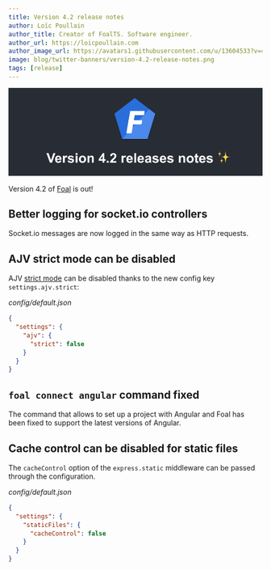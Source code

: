 ```yaml
---
title: Version 4.2 release notes
author: Loïc Poullain
author_title: Creator of FoalTS. Software engineer.
author_url: https://loicpoullain.com
author_image_url: https://avatars1.githubusercontent.com/u/13604533?v=4
image: blog/twitter-banners/version-4.2-release-notes.png
tags: [release]
---
```


![Banner](./assets/version-4.2-is-here/banner.png)

Version 4.2 of [Foal](https://foalts.org/) is out!

<!--truncate-->

## Better logging for socket.io controllers

Socket.io messages are now logged in the same way as HTTP requests.

## AJV strict mode can be disabled

AJV [strict mode](https://ajv.js.org/strict-mode.html) can be disabled thanks to the new config key `settings.ajv.strict`:

*config/default.json*
```json
{
  "settings": {
    "ajv": {
      "strict": false
    }
  }
}
```

## `foal connect angular` command fixed

The command that allows to set up a project with Angular and Foal has been fixed to support the latest versions of Angular. 

## Cache control can be disabled for static files

The `cacheControl` option of the `express.static` middleware can be passed through the configuration.

*config/default.json*
```json
{
  "settings": {
    "staticFiles": {
      "cacheControl": false
    }
  }
}
```
